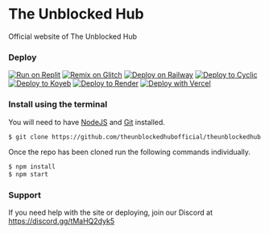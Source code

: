 # The Unblocked Hub
Official website of The Unblocked Hub

### Deploy
[![Run on Replit](https://binbashbanana.github.io/deploy-buttons/buttons/remade/replit.svg)](https://replit.com/github/theunblockedhubofficial/theunblockedhub)
[![Remix on Glitch](https://binbashbanana.github.io/deploy-buttons/buttons/remade/glitch.svg)](https://glitch.com/edit/#!/import/github/theunblockedhubofficial/theunblockedhub)
[![Deploy on Railway](https://binbashbanana.github.io/deploy-buttons/buttons/remade/railway.svg)](https://railway.app/new/template?template=https://github.com/theunblockedhubofficial/theunblockedhub)
[![Deploy to Cyclic](https://binbashbanana.github.io/deploy-buttons/buttons/remade/cyclic.svg)](https://app.cyclic.sh/api/app/deploy/theunblockedhubofficial/theunblockedhub)
[![Deploy to Koyeb](https://binbashbanana.github.io/deploy-buttons/buttons/remade/koyeb.svg)](https://app.koyeb.com/deploy?type=git&repository=github.com/theunblockedhubofficial/theunblockedhub&branch=main&name=theunblockedhub)
[![Deploy to Render](https://binbashbanana.github.io/deploy-buttons/buttons/remade/render.svg)](https://render.com/deploy?repo=https://github.com/theunblockedhubofficial/theunblockedhub)
[![Deploy with Vercel](https://binbashbanana.github.io/deploy-buttons/buttons/remade/vercel.svg)](https://vercel.com/new/clone?repositoryurl=https://github.com/theunblockedhubofficial/theunblockedhub)

### Install using the terminal
You will need to have [NodeJS](https://nodejs.org) and [Git](https://git-scm.com/download) installed.
````bash
$ git clone https://github.com/theunblockedhubofficial/theunblockedhub.git
````
Once the repo has been cloned run the following commands individually.
````bash
$ npm install
$ npm start
````

### Support
If you need help with the site or deploying, join our Discord at https://discord.gg/tMaHQ2dyk5

